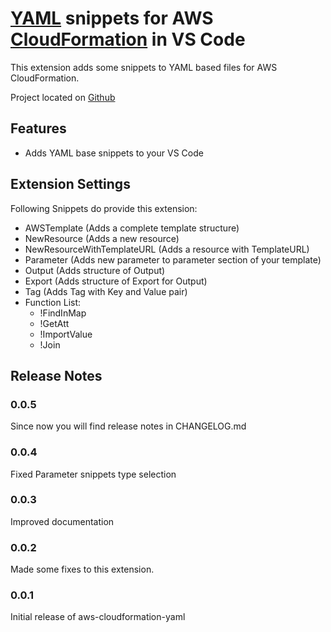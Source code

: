 # [YAML](http://yaml.org/) snippets for AWS [CloudFormation](https://aws.amazon.com/de/cloudformation/) in VS Code

This extension adds some snippets to YAML based files for AWS CloudFormation.

Project located on [Github](https://github.com/dthielking/aws-cloudformation-yaml)

## Features

- Adds YAML base snippets to your VS Code

## Extension Settings

Following Snippets do provide this extension:
  * AWSTemplate (Adds a complete template structure)
  * NewResource (Adds a new resource)
  * NewResourceWithTemplateURL (Adds a resource with TemplateURL)
  * Parameter (Adds new parameter to parameter section of your template)
  * Output (Adds structure of Output)
  * Export (Adds structure of Export for Output)
  * Tag (Adds Tag with Key and Value pair)
  * Function List:
    * !FindInMap
    * !GetAtt
    * !ImportValue
    * !Join

## Release Notes
### 0.0.5
Since now you will find release notes in CHANGELOG.md
### 0.0.4
Fixed Parameter snippets type selection
### 0.0.3
Improved documentation
### 0.0.2
Made some fixes to this extension.
### 0.0.1

Initial release of aws-cloudformation-yaml
